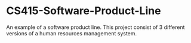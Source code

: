 # CS415-Software-Product-Line
An example of a software product line. This project consist of 3 different versions of a human resources management system.
